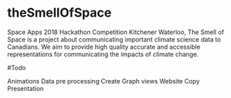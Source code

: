 # theSmellOfSpace
Space Apps 2018 Hackathon Competition Kitchener Waterloo,   The Smell of Space is a project about communicating important climate science data to Canadians. We aim to provide high quality accurate and accessible representations for communicating the impacts of climate change.

#Todo

Animations
Data pre processing
Create Graph views
Website Copy
Presentation
